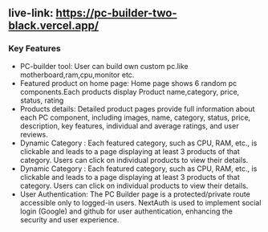 ## live-link: https://pc-builder-two-black.vercel.app/

### Key Features

- PC-builder tool: User can build own custom pc.like motherboard,ram,cpu,monitor etc.
- Featured product on home page: Home page shows 6 random pc components.Each products display Product name,category, price, status, rating
- Products details: Detailed product pages provide full information about each PC component, including images, name, category, status, price, description, key features, individual and average ratings, and user reviews.
- Dynamic Category : Each featured category, such as CPU, RAM, etc., is clickable and leads to a page displaying at least 3 products of that category. Users can click on individual products to view their details.
- Dynamic Category : Each featured category, such as CPU, RAM, etc., is clickable and leads to a page displaying at least 3 products of that category. Users can click on individual products to view their details.
- User Authentication: The PC Builder page is a protected/private route accessible only to logged-in users. NextAuth is used to implement social login (Google) and github for user authentication, enhancing the security and user experience.

